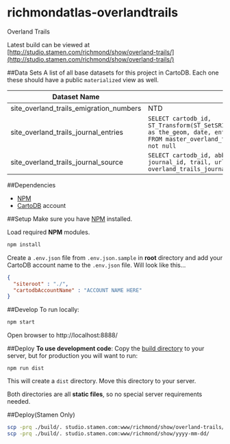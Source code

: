 # richmondatlas-overlandtrails
Overland Trails

Latest build can be viewed at [http://studio.stamen.com/richmond/show/overland-trails/](http://studio.stamen.com/richmond/show/overland-trails/)


##Data Sets
A list of all base datasets for this project in CartoDB.  Each one these should have a public `materialized` view as well.

Dataset Name | Description
------------ | -----------
site_overland_trails_emigration_numbers | NTD
site_overland_trails_journal_entries | `SELECT cartodb_id, ST_Transform(ST_SetSRID(ST_Transform(the_geom,2163),3857),4326) as the_geom, date, entry, journal_id, lat, location, long, name FROM master_overland_trails_journal_entries WHERE the_geom is not null`
site_overland_trails_journal_source | `SELECT cartodb_id, abbreviation, full_citation, gender, journal_id, trail, url, year FROM overland_trails_journal_source`

##Dependencies
* [NPM](https://www.npmjs.com/)
* [CartoDB](https://cartodb.com/) account

##Setup
Make sure you have [NPM](https://www.npmjs.com/) installed.

Load required **NPM** modules.
```bash
npm install
```

Create a `.env.json` file from `.env.json.sample` in **root** directory and add your CartoDB account name to the `.env.json` file. Will look like this...
```json
{
  "siteroot" : "./",
  "cartodbAccountName" : "ACCOUNT NAME HERE"
}
```

##Develop
To run locally:
```bash
npm start
```

Open browser to http://localhost:8888/

##Deploy
**To use development code**: Copy the [build directory](./build) to your server, but for production you will want to run:
```
npm run dist
```

This will create a `dist` directory. Move this directory to your server.

Both directories are all **static files**, so no special server requirements needed.

##Deploy(Stamen Only)
```bash
scp -prq ./build/. studio.stamen.com:www/richmond/show/overland-trails/
scp -prq ./build/. studio.stamen.com:www/richmond/show/yyyy-mm-dd/
```